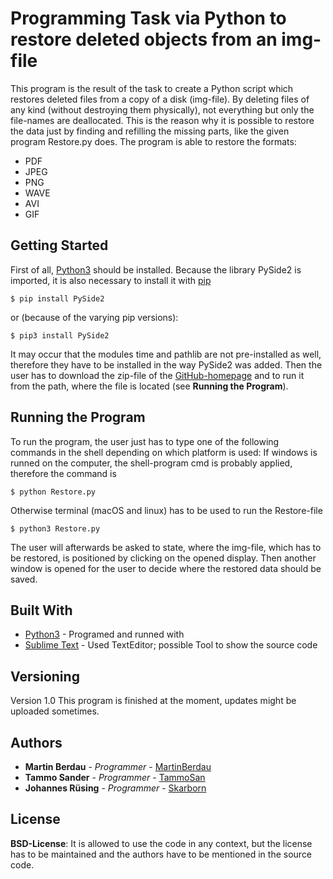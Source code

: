 # Programming Task via Python to restore deleted objects from an img-file
This program is the result of the task to create a Python script which restores deleted files from a copy of a disk (img-file). By deleting files of any kind (without destroying them physically), not everything but only the file-names are deallocated. This is the reason why it is possible to restore the data just by finding and refilling the missing parts, like the given program Restore.py does. 
The program is able to restore the formats:
* PDF
* JPEG
* PNG
* WAVE
* AVI
* GIF

## Getting Started
First of all, [Python3](https://www.python.org/downloads/) should be installed. Because the library PySide2 is imported, it is also necessary to install it with [pip](https://pip.pypa.io/en/stable/)
```
$ pip install PySide2
```
or (because of the varying pip versions):
```
$ pip3 install PySide2
```
It may occur that the modules time and pathlib are not pre-installed as well, therefore they have to be installed in the way PySide2 was added.
Then the user has to download the zip-file of the
 [GitHub-homepage](https://github.com/Skarborn/ProgrammierProject2) and to run it from the path, where the file is located (see **Running the Program**). 

## Running the Program

To run the program, the user just has to type one of the following commands in the shell depending on which platform is used: If windows is runned on the computer, the shell-program cmd is probably applied, therefore the command is
```
$ python Restore.py
```
Otherwise terminal (macOS and linux) has to be used to run the Restore-file
```
$ python3 Restore.py
```
The user will afterwards be asked to state, where the img-file, which has to be restored, is positioned by clicking on the opened display. Then another window is opened for the user to decide where the restored data should be saved.

## Built With
* [Python3](https://www.python.org/downloads/) - Programed and runned with
* [Sublime Text](https://www.sublimetext.com/3) - Used TextEditor; possible Tool to show the source code

## Versioning
Version 1.0
This program is finished at the moment, updates might be uploaded sometimes.

## Authors
* **Martin Berdau** - *Programmer* -
[MartinBerdau](https://github.com/MartinBerdau)
* **Tammo Sander** - *Programmer* - 
[TammoSan](https://github.com/TammoSan)
* **Johannes Rüsing** - *Programmer* -
[Skarborn](https://github.com/Skarborn)

## License
**BSD-License**:
It is allowed to use the code in any context, but the license has to be maintained and the authors have to be mentioned in the source code.

